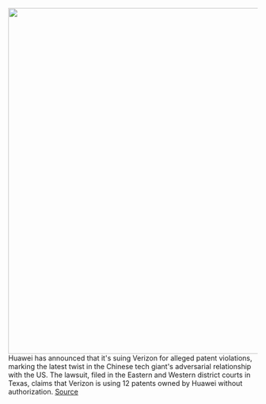 <img src='https://cdn.vox-cdn.com/thumbor/gBPzI2h5T1iQngbwSt2tOOvfgxY=/0x0:1820x1213/1200x800/filters:focal(765x462:1055x752)/cdn.vox-cdn.com/uploads/chorus_image/image/66260258/VRG_ILLO_1777_Huawei_004.0.0.jpg' width='700px' /><br/>
Huawei has announced that it's suing Verizon for alleged patent violations, marking the latest twist in the Chinese tech giant's adversarial relationship with the US. The lawsuit, filed in the Eastern and Western district courts in Texas, claims that Verizon is using 12 patents owned by Huawei without authorization.
<a href='https://www.theverge.com/2020/2/6/21125997/huawei-verizon-patent-violation-lawsuit'> Source <a/>